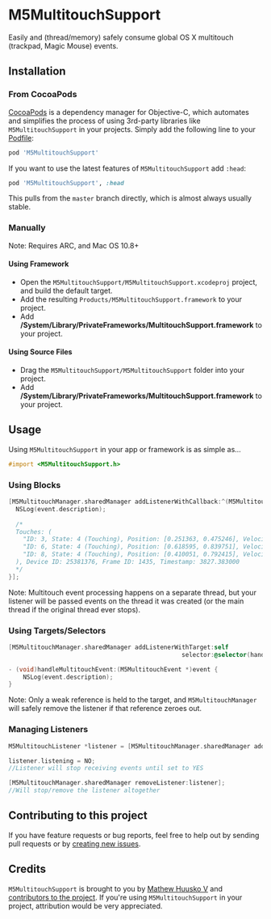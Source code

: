 # M5MultitouchSupport

Easily and (thread/memory) safely consume global OS X multitouch (trackpad, Magic Mouse) events.

## Installation

### From CocoaPods

[CocoaPods](http://cocoapods.org) is a dependency manager for Objective-C, which automates and simplifies the process of using 3rd-party libraries like `M5MultitouchSupport` in your projects. Simply add the following line to your [Podfile](http://guides.cocoapods.org/using/using-cocoapods.html):

```ruby
pod 'M5MultitouchSupport'
```

If you want to use the latest features of `M5MultitouchSupport` add `:head`:

```ruby
pod 'M5MultitouchSupport', :head
```

This pulls from the `master` branch directly, which is almost always usually stable.

### Manually

Note: Requires ARC, and Mac OS 10.8+

#### Using Framework

* Open the `M5MultitouchSupport/M5MultitouchSupport.xcodeproj` project, and build the default target.
* Add the resulting `Products/M5MultitouchSupport.framework` to your project.
* Add **/System/Library/PrivateFrameworks/MultitouchSupport.framework** to your project.

#### Using Source Files

* Drag the `M5MultitouchSupport/M5MultitouchSupport` folder into your project.
* Add **/System/Library/PrivateFrameworks/MultitouchSupport.framework** to your project.

## Usage

Using `M5MultitouchSupport` in your app or framework is as simple as...

```objective-c
#import <M5MultitouchSupport.h>
```
### Using Blocks

```objective-c
[M5MultitouchManager.sharedManager addListenerWithCallback:^(M5MultitouchEvent *event) {
  NSLog(event.description);
  
  /*
  Touches: (
    "ID: 3, State: 4 (Touching), Position: [0.251363, 0.475246], Velocity: [0.009912, -0.003619], Minor Axis: 8.160000, Major Axis: 9.920000, Angle: 1.911052, Size: 0.750000",
    "ID: 6, State: 4 (Touching), Position: [0.618595, 0.839751], Velocity: [-0.007434, -0.014476], Minor Axis: 8.230000, Major Axis: 9.220000, Angle: 1.570796, Size: 0.625000",
    "ID: 8, State: 4 (Touching), Position: [0.410051, 0.792415], Velocity: [0.008673, 0.018095], Minor Axis: 7.660000, Major Axis: 8.890000, Angle: 1.570796, Size: 0.628906"
  ), Device ID: 25381376, Frame ID: 1435, Timestamp: 3827.383000
  */
}];
```

Note: Multitouch event processing happens on a separate thread, but your listener will be passed events on the thread it was created (or the main thread if the original thread ever stops).

### Using Targets/Selectors

```objective-c
[M5MultitouchManager.sharedManager addListenerWithTarget:self 
                                                selector:@selector(handleMultitouchEvent:)];
```

```objective-c
- (void)handleMultitouchEvent:(M5MultitouchEvent *)event {
    NSLog(event.description);
}
```

Note: Only a weak reference is held to the target, and `M5MultitouchManager` will safely remove the listener if that reference zeroes out.

### Managing Listeners

```objective-c
M5MultitouchListener *listener = [M5MultitouchManager.sharedManager addListenerWith...

listener.listening = NO; 
//Listener will stop receiving events until set to YES

[M5MultitouchManager.sharedManager removeListener:listener]; 
//Will stop/remove the listener altogether
```

## Contributing to this project

If you have feature requests or bug reports, feel free to help out by sending pull requests or by [creating new issues](https://github.com/mhuusko5/M5MultitouchSupport/issues/new).

## Credits

`M5MultitouchSupport` is brought to you by [Mathew Huusko V](http://mhuusko5.com) and [contributors to the project](https://github.com/mhuusko5/M5MultitouchSupport/contributors). If you're using `M5MultitouchSupport` in your project, attribution would be very appreciated.
